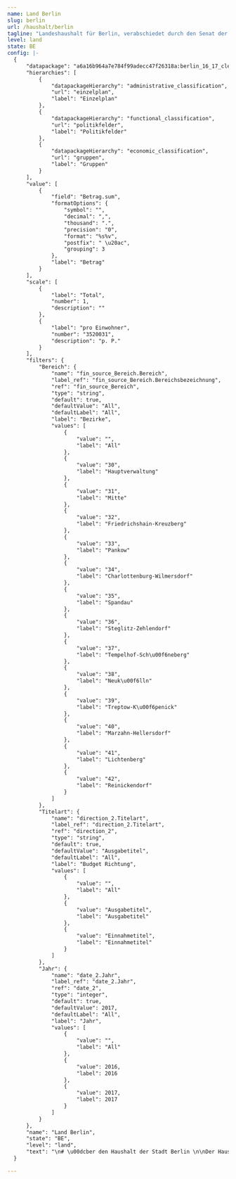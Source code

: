 ```yaml
---
name: Land Berlin
slug: berlin
url: /haushalt/berlin
tagline: "Landeshaushalt für Berlin, verabschiedet durch den Senat der Stadt Berlin."
level: land
state: BE
config: |-
  {
      "datapackage": "a6a16b964a7e784f99adecc47f26318a:berlin_16_17_clean",
      "hierarchies": [
          {
              "datapackageHierarchy": "administrative_classification",
              "url": "einzelplan",
              "label": "Einzelplan"
          },
          {
              "datapackageHierarchy": "functional_classification",
              "url": "politikfelder",
              "label": "Politikfelder"
          },
          {
              "datapackageHierarchy": "economic_classification",
              "url": "gruppen",
              "label": "Gruppen"
          }
      ],
      "value": [
          {
              "field": "Betrag.sum",
              "formatOptions": {
                  "symbol": "",
                  "decimal": ",",
                  "thousand": ".",
                  "precision": "0",
                  "format": "%s%v",
                  "postfix": " \u20ac",
                  "grouping": 3
              },
              "label": "Betrag"
          }
      ],
      "scale": [
          {
              "label": "Total",
              "number": 1,
              "description": ""
          },
          {
              "label": "pro Einwohner",
              "number": "3520031",
              "description": "p. P."
          }
      ],
      "filters": {
          "Bereich": {
              "name": "fin_source_Bereich.Bereich",
              "label_ref": "fin_source_Bereich.Bereichsbezeichnung",
              "ref": "fin_source_Bereich",
              "type": "string",
              "default": true,
              "defaultValue": "All",
              "defaultLabel": "All",
              "label": "Bezirke",
              "values": [
                  {
                      "value": "",
                      "label": "All"
                  },
                  {
                      "value": "30",
                      "label": "Hauptverwaltung"
                  },
                  {
                      "value": "31",
                      "label": "Mitte"
                  },
                  {
                      "value": "32",
                      "label": "Friedrichshain-Kreuzberg"
                  },
                  {
                      "value": "33",
                      "label": "Pankow"
                  },
                  {
                      "value": "34",
                      "label": "Charlottenburg-Wilmersdorf"
                  },
                  {
                      "value": "35",
                      "label": "Spandau"
                  },
                  {
                      "value": "36",
                      "label": "Steglitz-Zehlendorf"
                  },
                  {
                      "value": "37",
                      "label": "Tempelhof-Sch\u00f6neberg"
                  },
                  {
                      "value": "38",
                      "label": "Neuk\u00f6lln"
                  },
                  {
                      "value": "39",
                      "label": "Treptow-K\u00f6penick"
                  },
                  {
                      "value": "40",
                      "label": "Marzahn-Hellersdorf"
                  },
                  {
                      "value": "41",
                      "label": "Lichtenberg"
                  },
                  {
                      "value": "42",
                      "label": "Reinickendorf"
                  }
              ]
          },
          "Titelart": {
              "name": "direction_2.Titelart",
              "label_ref": "direction_2.Titelart",
              "ref": "direction_2",
              "type": "string",
              "default": true,
              "defaultValue": "Ausgabetitel",
              "defaultLabel": "All",
              "label": "Budget Richtung",
              "values": [
                  {
                      "value": "",
                      "label": "All"
                  },
                  {
                      "value": "Ausgabetitel",
                      "label": "Ausgabetitel"
                  },
                  {
                      "value": "Einnahmetitel",
                      "label": "Einnahmetitel"
                  }
              ]
          },
          "Jahr": {
              "name": "date_2.Jahr",
              "label_ref": "date_2.Jahr",
              "ref": "date_2",
              "type": "integer",
              "default": true,
              "defaultValue": 2017,
              "defaultLabel": "All",
              "label": "Jahr",
              "values": [
                  {
                      "value": "",
                      "label": "All"
                  },
                  {
                      "value": 2016,
                      "label": 2016
                  },
                  {
                      "value": 2017,
                      "label": 2017
                  }
              ]
          }
      },
      "name": "Land Berlin",
      "state": "BE",
      "level": "land",
      "text": "\n# \u00dcber den Haushalt der Stadt Berlin \n\nDer Haushaltsplan dient der Feststellung und Deckung des Finanzbedarfs, der zur Erf\u00fcllung der Aufgaben Berlins im jeweiligen Zeitraum notwendig ist. Er bildet die Zweistufigkeit der Berliner Verwaltung ab. Der Haushaltsplan besteht deshalb aus den Einzelpl\u00e4nen der Senatsverwaltungen (Einzelpl\u00e4ne 03 bis 15) und der Bezirkshaushaltspl\u00e4ne (jeweils Einzelpl\u00e4ne 31 bis 59). Dar\u00fcber hinaus beinhaltet er die Einnahmen und Ausgaben der durch die Verfassung von Berlin bestimmten Organe Abgeordnetenhaus (Einzelplan 01), Verfassungsgerichtshof (Einzelplan 02), Rechnungshof (Einzelplan 20) und des Beauftragten f\u00fcr Datenschutz und Informationsfreiheit (Einzelplan 21). Zuweisungen an und Programme f\u00fcr die Bezirke sowie Landesweite Personal- und Finanzangelegenheiten werden zentral in den Einzelpl\u00e4ne 27 und 29 abgebildet.\n"
  }

---
```




